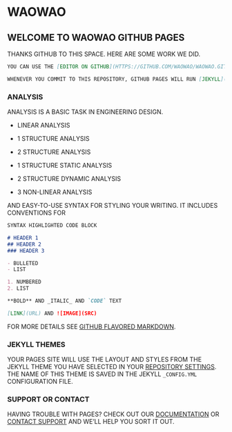 # WAOWAO
## WELCOME TO WAOWAO GITHUB PAGES

THANKS GITHUB TO THIS SPACE. HERE ARE SOME WORK WE DID. 

```MARKDOWN
YOU CAN USE THE [EDITOR ON GITHUB](HTTPS://GITHUB.COM/WAOWAO/WAOWAO.GITHUB.IO/EDIT/MASTER/README.MD) TO MAINTAIN AND PREVIEW THE CONTENT FOR YOUR WEBSITE IN MARKDOWN FILES.

WHENEVER YOU COMMIT TO THIS REPOSITORY, GITHUB PAGES WILL RUN [JEKYLL](HTTPS://JEKYLLRB.COM/) TO REBUILD THE PAGES IN YOUR SITE, FROM THE CONTENT IN YOUR MARKDOWN FILES.
```
### ANALYSIS

ANALYSIS IS A BASIC TASK IN ENGINEERING DESIGN. 

- LINEAR ANALYSIS
- 1 STRUCTURE ANALYSIS
- 2 STRUCTURE ANALYSIS

- 1 STRUCTURE STATIC ANALYSIS
- 2 STRUCTURE DYNAMIC ANALYSIS
- 3 NON-LINEAR ANALYSIS

AND EASY-TO-USE SYNTAX FOR STYLING YOUR WRITING. IT INCLUDES CONVENTIONS FOR

```MARKDOWN
SYNTAX HIGHLIGHTED CODE BLOCK

# HEADER 1
## HEADER 2  
### HEADER 3
```

```MARKDOWN
- BULLETED
- LIST

1. NUMBERED
2. LIST

**BOLD** AND _ITALIC_ AND `CODE` TEXT

[LINK](URL) AND ![IMAGE](SRC)
```

FOR MORE DETAILS SEE [GITHUB FLAVORED MARKDOWN](HTTPS://GUIDES.GITHUB.COM/FEATURES/MASTERING-MARKDOWN/).

### JEKYLL THEMES

YOUR PAGES SITE WILL USE THE LAYOUT AND STYLES FROM THE JEKYLL THEME YOU HAVE SELECTED IN YOUR [REPOSITORY SETTINGS](HTTPS://GITHUB.COM/WAOWAO/WAOWAO.GITHUB.IO/SETTINGS). THE NAME OF THIS THEME IS SAVED IN THE JEKYLL `_CONFIG.YML` CONFIGURATION FILE.

### SUPPORT OR CONTACT

HAVING TROUBLE WITH PAGES? CHECK OUT OUR [DOCUMENTATION](HTTPS://HELP.GITHUB.COM/CATEGORIES/GITHUB-PAGES-BASICS/) OR [CONTACT SUPPORT](HTTPS://GITHUB.COM/CONTACT) AND WE’LL HELP YOU SORT IT OUT.
